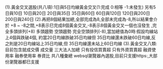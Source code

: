 (1).黃金交叉選股(共八項):1日與5日均線黃金交叉(1:完成 0:相等 -1:未發生) 另有5日與10日 10日與20日 20日與35日 35日與60日 60日與120日 120日與200日 200日與240日 
 (2).再把8個結果加總,全部完成為8,全部未完成為-8,所以結果會介於 +8 ~ -8之間,+8表示巳完成8個黃金交叉,-8表示8個黃金交叉一個也沒發生 ,完全多頭排列(+8) 多頭趨勢 空頭趨勢 完全空頭排列(-8),當加總值為0時:假設均線站上4個與跌破4個, 約當20日均線跌破35日均線但 35日均線還未跌破60日均線,反之則是20日均線站上35日均線,但 35日均線還未站上60日均線
 (3).黃金交叉八類:目前包含就成交價 成交量 三大法人加總 只有投信買賣超 只有外資買賣超 融資使用率 融券使用率 券資比 共八種彙總
 websql瀏覽器內選股,目前只支援https:,大部份瀏覽器都巳支援
